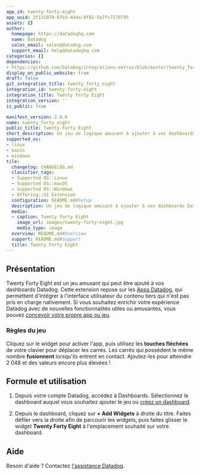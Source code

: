 ```yaml
---
app_id: twenty-forty-eight
app_uuid: 2f131079-67b3-444a-8f82-5a7fc7178795
assets: {}
author:
  homepage: https://datadoghq.com
  name: Datadog
  sales_email: sales@datadog.com
  support_email: help@datadoghq.com
categories: []
dependencies:
- https://github.com/DataDog/integrations-extras/blob/master/twenty_forty_eight/README.md
display_on_public_website: true
draft: false
git_integration_title: twenty_forty_eight
integration_id: twenty-forty-eight
integration_title: Twenty Forty Eight
integration_version: ''
is_public: true

manifest_version: 2.0.0
name: twenty_forty_eight
public_title: Twenty Forty Eight
short_description: Un jeu de logique amusant à ajouter à vos dashboards Datadog
supported_os:
- linux
- macos
- windows
tile:
  changelog: CHANGELOG.md
  classifier_tags:
  - Supported OS::Linux
  - Supported OS::macOS
  - Supported OS::Windows
  - Offering::UI Extension
  configuration: README.md#Setup
  description: Un jeu de logique amusant à ajouter à vos dashboards Datadog
  media:
  - caption: Twenty Forty Eight
    image_url: images/twenty-forty-eight.jpg
    media_type: image
  overview: README.md#Overview
  support: README.md#Support
  title: Twenty Forty Eight
---
```


<!--  SOURCED FROM https://github.com/DataDog/integrations-extras -->


## Présentation

Twenty Forty Eight est un jeu amusant qui peut être ajouté à vos dashboards Datadog. Cette extension repose sur les [Apps Datadog][1], qui permettent d'intégrer à l'interface utilisateur du contenu tiers qui n'est pas pris en charge nativement. Si vous souhaitez enrichir votre expérience Datadog avec de nouvelles fonctionnalités utiles ou amusantes, vous pouvez [concevoir votre propre app ou jeu][1].

### Règles du jeu

Cliquez sur le widget pour activer l'app, puis utilisez les **touches fléchées** de votre clavier pour déplacer les carrés. Les carrés qui possèdent le même nombre **fusionnent** lorsqu'ils entrent en contact. Ajoutez-les pour atteindre 2 048 et des valeurs encore plus élevées !

## Formule et utilisation

1. Depuis votre compte Datadog, accédez à Dashboards. Sélectionnez le dashboard auquel vous souhaitez ajouter le jeu ou [créez un dashboard][2].

2. Depuis le dashboard, cliquez sur **+ Add Widgets** à droite du titre. Faites défiler vers la droite afin de parcourir les widgets, puis faites glisser le widget **Twenty Forty Eight** à l'emplacement souhaité sur votre dashboard.

## Aide

Besoin d'aide ? Contactez [l'assistance Datadog][3].


[1]: https://docs.datadoghq.com/fr/developers/datadog_apps
[2]: https://docs.datadoghq.com/fr/dashboards/#new-dashboard
[3]: https://www.datadoghq.com/support/
